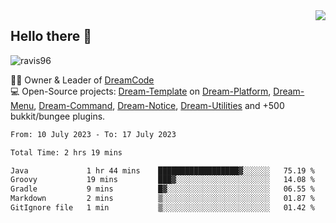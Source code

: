 <img align='right' src="https://github-readme-stats.vercel.app/api?username=Ravis96&show_icons=true">

## Hello there 👋
<p align="left"> <img src="https://komarev.com/ghpvc/?username=ravis96&label=Profile%20views&color=0e75b6&style=flat" alt="ravis96" /> </p>

👨‍💻 Owner & Leader of [DreamCode](https://github.com/DreamPoland) <br>
💻 Open-Source projects: [Dream-Template](https://github.com/DreamPoland/dream-template) on [Dream-Platform](https://github.com/DreamPoland/dream-platform), [Dream-Menu](https://github.com/DreamPoland/dream-menu), [Dream-Command](https://github.com/DreamPoland/dream-command), [Dream-Notice](https://github.com/DreamPoland/dream-notice), [Dream-Utilities](https://github.com/DreamPoland/dream-utilities) and +500 bukkit/bungee plugins.

<!--START_SECTION:waka-->

```txt
From: 10 July 2023 - To: 17 July 2023

Total Time: 2 hrs 19 mins

Java             1 hr 44 mins    ██████████████████▓░░░░░░   75.19 %
Groovy           19 mins         ███▓░░░░░░░░░░░░░░░░░░░░░   14.08 %
Gradle           9 mins          █▓░░░░░░░░░░░░░░░░░░░░░░░   06.55 %
Markdown         2 mins          ▒░░░░░░░░░░░░░░░░░░░░░░░░   01.87 %
GitIgnore file   1 min           ▒░░░░░░░░░░░░░░░░░░░░░░░░   01.42 %
```

<!--END_SECTION:waka-->
